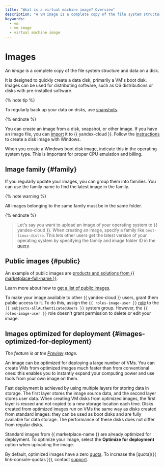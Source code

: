 ```yaml
---
title: "What is a virtual machine image? Overview"
description: "A VM image is a complete copy of the file system structure and data on a disk. Images can be used for distributing software, such as OS distributions or disks with pre-installed software."
keywords:
  - vm
  - vm image
  - virtual machine image
---
```


# Images

An _image_ is a complete copy of the file system structure and data on a disk.

It is designed to quickly create a data disk, primarily a VM's boot disk. Images can be used for distributing software, such as OS distributions or disks with pre-installed software.

{% note tip %}

To regularly back up your data on disks, use [snapshots](snapshot.md).

{% endnote %}

You can create an image from a disk, snapshot, or other image. If you have an image file, you can [import](../operations/image-create/upload.md) it to {{ yandex-cloud }}. Follow the [instructions](../../microsoft/prepare-image.md) to create a disk image with Windows.

When you create a Windows boot disk image, indicate this in the operating system type. This is important for proper CPU emulation and billing.

## Image family {#family}

If you regularly update your images, you can group them into families. You can use the family name to find the latest image in the family.

{% note warning %}

All images belonging to the same family must be in the same folder.

{% endnote %}

> Let's say you want to upload an image of your operating system to {{ yandex-cloud }}. When creating an image, specify a family like `best-linux-distro`. This lets other users get the latest version of your operating system by specifying the family and image folder ID in the [query](../api-ref/Image/getLatestByFamily.md).

## Public images {#public}

An example of public images are [products and solutions from {{ marketplace-full-name }}](/marketplace).

Learn more about how to [get a list of public images](../operations/images-with-pre-installed-software/get-list.md).

To make your image available to other {{ yandex-cloud }} users, grant them public access to it. To do this, assign the `{{ roles-image-user }}` [role](../security/) to the `{{ subjects-allAuthenticatedUsers }}` system group. However, the `{{ roles-image-user }}` role doesn't grant permission to delete or edit your image.

## Images optimized for deployment {#images-optimized-for-deployment}

_The feature is at the [Preview](../../overview/concepts/launch-stages.md) stage._

An image can be optimized for deploying a large number of VMs. You can create VMs from optimized images much faster than from conventional ones: this enables you to instantly expand your computing power and use tools from your own image on them.

Fast deployment is achieved by using multiple layers for storing data in storage. The first layer stores the image source data, and the second layer stores user data. When creating VM disks from optimized images, the first layer is reused and not copied to a new storage location each time. Disks created from optimized images run on VMs the same way as disks created from standard images: they can be used as boot disks and are fully available for data storage. The performance of these disks does not differ from regular disks.

Standard images from {{ marketplace-name }} are already optimized for deployment. To optimize your image, select the **Optimize for deployment** option when uploading the image.

By default, optimized images have a zero [quota](../concepts/limits.md#compute-quotas). To increase the [quota]({{ link-console-quotas }}), contact [support](../../support/overview.md).
